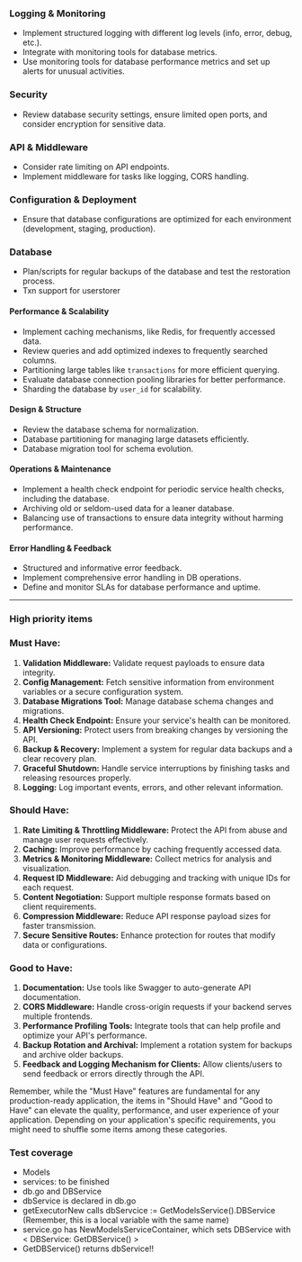 
### Logging & Monitoring
- Implement structured logging with different log levels (info, error, debug, etc.).
- Integrate with monitoring tools for database metrics.
- Use monitoring tools for database performance metrics and set up alerts for unusual activities.

### Security
- Review database security settings, ensure limited open ports, and consider encryption for sensitive data.

### API & Middleware
- Consider rate limiting on API endpoints.
- Implement middleware for tasks like logging, CORS handling.

### Configuration & Deployment
- Ensure that database configurations are optimized for each environment (development, staging, production).

### Database
- Plan/scripts for regular backups of the database and test the restoration process.
- Txn support for userstorer
#### Performance & Scalability
- Implement caching mechanisms, like Redis, for frequently accessed data.
- Review queries and add optimized indexes to frequently searched columns.
- Partitioning large tables like `transactions` for more efficient querying.
- Evaluate database connection pooling libraries for better performance.
- Sharding the database by `user_id` for scalability.

#### Design & Structure
- Review the database schema for normalization.
- Database partitioning for managing large datasets efficiently.
- Database migration tool for schema evolution.

#### Operations & Maintenance
- Implement a health check endpoint for periodic service health checks, including the database.
- Archiving old or seldom-used data for a leaner database.
- Balancing use of transactions to ensure data integrity without harming performance.

#### Error Handling & Feedback
- Structured and informative error feedback.
- Implement comprehensive error handling in DB operations.
- Define and monitor SLAs for database performance and uptime.


---
### High priority items

### Must Have:
1. **Validation Middleware:** Validate request payloads to ensure data integrity.
4. **Config Management:** Fetch sensitive information from environment variables or a secure configuration system.
5. **Database Migrations Tool:** Manage database schema changes and migrations.
6. **Health Check Endpoint:** Ensure your service's health can be monitored.
7. **API Versioning:** Protect users from breaking changes by versioning the API.
8. **Backup & Recovery:** Implement a system for regular data backups and a clear recovery plan.
9. **Graceful Shutdown:** Handle service interruptions by finishing tasks and releasing resources properly.
10. **Logging:** Log important events, errors, and other relevant information.

### Should Have:
1. **Rate Limiting & Throttling Middleware:** Protect the API from abuse and manage user requests effectively.
2. **Caching:** Improve performance by caching frequently accessed data.
3. **Metrics & Monitoring Middleware:** Collect metrics for analysis and visualization.
4. **Request ID Middleware:** Aid debugging and tracking with unique IDs for each request.
5. **Content Negotiation:** Support multiple response formats based on client requirements.
6. **Compression Middleware:** Reduce API response payload sizes for faster transmission.
7. **Secure Sensitive Routes:** Enhance protection for routes that modify data or configurations.

### Good to Have:
1. **Documentation:** Use tools like Swagger to auto-generate API documentation.
2. **CORS Middleware:** Handle cross-origin requests if your backend serves multiple frontends.
3. **Performance Profiling Tools:** Integrate tools that can help profile and optimize your API's performance.
4. **Backup Rotation and Archival:** Implement a rotation system for backups and archive older backups.
5. **Feedback and Logging Mechanism for Clients:** Allow clients/users to send feedback or errors directly through the API.

Remember, while the "Must Have" features are fundamental for any production-ready application, the items in "Should Have" and "Good to Have" can elevate the quality, performance, and user experience of your application. Depending on your application's specific requirements, you might need to shuffle some items among these categories.

### Test coverage
- Models
 - services: to be finished
- db.go and DBService
 - dbService is declared in db.go 
 - getExecutorNew calls dbServcice := GetModelsService().DBService (Remember, this is a local variable with the same name)
 - service.go has NewModelsServiceContainer, which sets DBService with < DBService: GetDBService() >
 - GetDBService() returns dbService!!
